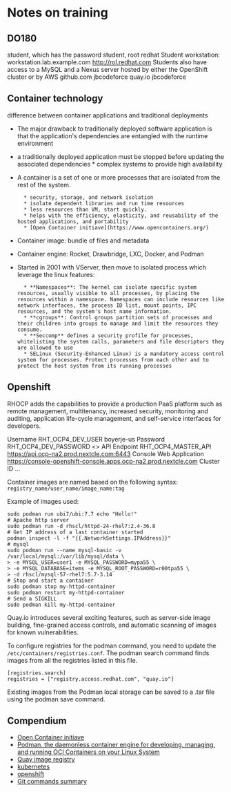 # Notes on training

## DO180 

student, which has the password student, root redhat
Student workstation: workstation.lab.example.com
http://rol.redhat.com
Students also have access to a MySQL and a Nexus server hosted by either the OpenShift cluster or by AWS
github.com jbcodeforce
quay.io jbcodeforce

## Container technology

difference between container applications and traditional deployments

* The major drawback to traditionally deployed software application is that the application's dependencies are entangled with the runtime environment
* a traditionally deployed application must be stopped before updating the associated dependencies
        * complex systems to provide high availability 
* A container is a set of one or more processes that are isolated from the rest of the system. 

        * security, storage, and network isolation
        * isolate dependent libraries and run time resources
        * less resources than VM, start quickly.
        * helps with the efficiency, elasticity, and reusability of the hosted applications, and portability
        * [Open Container initiave](https://www.opencontainers.org/)
* Container image: bundle of files and metadata
* Container engine: Rocket, Drawbridge, LXC, Docker, and Podman

* Started in 2001 with VServer, then move to isolated process which leverage the linux features:

        * **Namespaces**: The kernel can isolate specific system resources, usually visible to all processes, by placing the resources within a namespace. Namespaces can include resources like network interfaces, the process ID list, mount points, IPC resources, and the system's host name information.
        * **cgroups**: Control groups partition sets of processes and their children into groups to manage and limit the resources they consume.
        * **Seccomp** defines a security profile for processes, whitelisting the system calls, parameters and file descriptors they are allowed to use
        * SELinux (Security-Enhanced Linux) is a mandatory access control system for processes. Protect processes from each other and to protect the host system from its running processes

## Openshift

RHOCP adds the capabilities to provide a production PaaS platform such as remote management, multitenancy, increased security, monitoring and auditing, application life-cycle management, and self-service interfaces for developers.

Username	RHT_OCP4_DEV_USER	boyerje-us
Password	RHT_OCP4_DEV_PASSWORD	<>
API Endpoint	RHT_OCP4_MASTER_API	https://api.ocp-na2.prod.nextcle.com:6443
Console Web Application		https://console-openshift-console.apps.ocp-na2.prod.nextcle.com
Cluster ID ...

Container images are named based on the following syntax: `registry_name/user_name/image_name:tag`

Example of images used:

```shell
sudo podman run ubi7/ubi:7.7 echo "Hello!"
# Apache http server
sudo podman run -d rhscl/httpd-24-rhel7:2.4-36.8
# Get IP address of a last container started
podman inspect -l -f "{{.NetworkSettings.IPAddress}}" 
# mysql
sudo podman run --name mysql-basic -v /var/local/mysql:/var/lib/mysql/data \
> -e MYSQL_USER=user1 -e MYSQL_PASSWORD=mypa55 \
> -e MYSQL_DATABASE=items -e MYSQL_ROOT_PASSWORD=r00tpa55 \
> -d rhscl/mysql-57-rhel7:5.7-3.14
# Stop and start a container
sudo podman stop my-httpd-container
sudo podman restart my-httpd-container
# Send a SIGKILL
sudo podman kill my-httpd-container
```

Quay.io introduces several exciting features, such as server-side image building, fine-grained access controls, and automatic scanning of images for known vulnerabilities.

To configure registries for the podman command, you need to update the `/etc/containers/registries.conf`. The podman search command finds images from all the registries listed in this file.

```
[registries.search]
registries = ["registry.access.redhat.com", "quay.io"]
```

Existing images from the Podman local storage can be saved to a .tar file using the podman save command.

## Compendium

* [Open Container initiave](https://www.opencontainers.org/)
* [Podman, the daemonless container engine for developing, managing, and running OCI Containers on your Linux System](https://podman.io/)
* [Quay image registry](https://quay.io)
* [kubernetes](https://kubernetes.io/)
* [openshift](https://www.openshift.com/)
* [Git commands summary](https://rol.redhat.com/rol/app/apd.html)